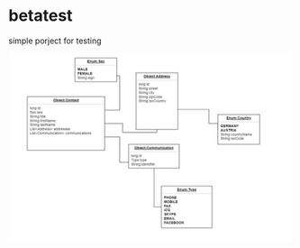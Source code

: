 # betatest
simple porject for testing

![Datamodel for training UML](https://raw.githubusercontent.com/jenspapenhagen/betatest/master/datamodel2.png)
